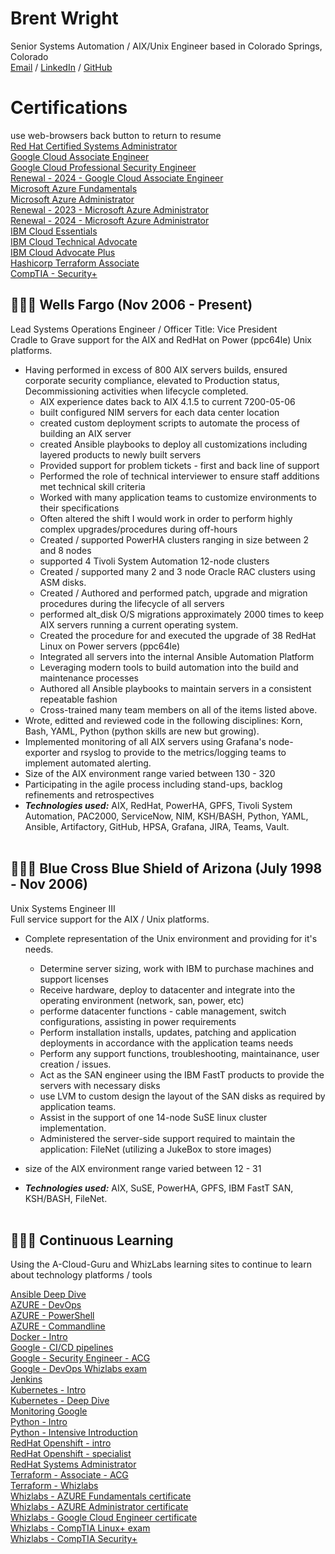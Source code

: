 # Brent Wright
Senior Systems Automation / AIX/Unix Engineer based in Colorado Springs, Colorado <br>
[Email](mailto:brent.wright1021@gmail.com) / [LinkedIn](https://www.linkedin.com/in/brent-wright-926648107/) / [GitHub](https://github.com/wrightbrent) <br>

# Certifications
use web-browsers back button to return to resume <br>
[Red Hat Certified Systems Administrator](https://github.com/wrightbrent/Cloud-cert-information/blob/main/RedHat-RHCSA-cert.pdf) <br>
[Google Cloud Associate Engineer](https://github.com/wrightbrent/Cloud-cert-information/blob/main/GCP/gcp-ace-cert.png) <br>
[Google Cloud Professional Security Engineer](https://github.com/wrightbrent/Cloud-cert-information/blob/main/gcpsec-cert.jpg) <br>
[Renewal - 2024 - Google Cloud Associate Engineer](https://github.com/wrightbrent/Cloud-cert-information/blob/main/GCP/gcp-renew.jpg) <br>
[Microsoft Azure Fundamentals](https://github.com/wrightbrent/Cloud-cert-information/blob/main/AZ-900/Microsoft_Certified_Professional_Certificate_0.pdf) <br>
[Microsoft Azure Administrator](https://github.com/wrightbrent/Cloud-cert-information/blob/main/AZ-104/Microsoft_Azure-104_Cert.pdf) <br>
[Renewal - 2023 - Microsoft Azure Administrator](https://github.com/wrightbrent/Cloud-cert-information/blob/main/az104-renew.jpg) <br>
[Renewal - 2024 - Microsoft Azure Administrator](https://github.com/wrightbrent/Cloud-cert-information/blob/main/AZ-104-2024.jpg) <br>
[IBM Cloud Essentials](https://github.com/wrightbrent/Cloud-cert-information/blob/main/IBM_Cloud_Advocate_Essentials_Badge20230118-35-f2fjjj.pdf) <br>
[IBM Cloud Technical Advocate](https://github.com/wrightbrent/Cloud-cert-information/blob/main/IBM_Certified_Technical_Advocate___Cloud_v4___Code__C9004700_Badge20230301-28-1rscm0y.pdf) <br>
[IBM Cloud Advocate Plus](https://github.com/wrightbrent/Cloud-cert-information/blob/main/IBM_Certified_Advocate_Plus___Cloud_v2_Badge20230921-28-vfhewm.pdf) <br>
[Hashicorp Terraform Associate](https://github.com/wrightbrent/Cloud-cert-information/blob/main/terraform-cert.jpg) <br>
[CompTIA - Security+](https://github.com/wrightbrent/Cloud-cert-information/blob/main/CompTIA%20Security%2B%20ce%20certificate.pdf) <br>

## 👩🏼‍💻 Wells Fargo  (Nov 2006 - Present)
Lead Systems Operations Engineer / Officer Title: Vice President <br>
Cradle to Grave support for the AIX and RedHat on Power (ppc64le) Unix platforms.
  - Having performed in excess of 800 AIX servers builds, ensured corporate security compliance, elevated to Production status, Decommissioning activities when lifecycle completed.
    * AIX experience dates back to AIX 4.1.5 to current 7200-05-06
    * built configured NIM servers for each data center location
    * created custom deployment scripts to automate the process of building an AIX server
    * created Ansible playbooks to deploy all customizations including layered products to newly built servers
    * Provided support for problem tickets - first and back line of support
    * Performed the role of technical interviewer to ensure staff additions met technical skill criteria
    * Worked with many application teams to customize environments to their specifications
    * Often altered the shift I would work in order to perform highly complex upgrades/procedures during off-hours
    * Created / supported PowerHA clusters ranging in size between 2 and 8 nodes
    * supported 4 Tivoli System Automation 12-node clusters
    * Created / supported many 2 and 3 node Oracle RAC clusters using ASM disks.
    * Created / Authored and performed patch, upgrade and migration procedures during the lifecycle of all servers
    * performed alt_disk O/S migrations approximately 2000 times to keep AIX servers running a current operating system.
    * Created the procedure for and executed the upgrade of 38 RedHat Linux on Power servers (ppc64le)
    * Integrated all servers into the internal Ansible Automation Platform
    * Leveraging modern tools to build automation into the build and maintenance processes
    * Authored all Ansible playbooks to maintain servers in a consistent repeatable fashion
    * Cross-trained many team members on all of the items listed above.
  - Wrote, editted and reviewed code in the following disciplines: Korn, Bash, YAML, Python (python skills are new but growing).
  - Implemented monitoring of all AIX servers using Grafana's node-exporter and rsyslog to provide to the metrics/logging teams to implement automated alerting.
  - Size of the AIX environment range varied between 130 - 320
  - Participating in the agile process including stand-ups, backlog refinements and retrospectives
  - **_Technologies used:_** AIX, RedHat, PowerHA, GPFS, Tivoli System Automation, PAC2000, ServiceNow, NIM, KSH/BASH, Python, YAML, Ansible, Artifactory, GitHub, HPSA, Grafana, JIRA, Teams, Vault.
<br><br>

## 👩🏼‍💻 Blue Cross Blue Shield of Arizona  (July 1998 - Nov 2006)
Unix Systems Engineer III <br>
Full service support for the AIX / Unix platforms.
  - Complete representation of the Unix environment and providing for it's needs.
    * Determine server sizing, work with IBM to purchase machines and support licenses
    * Receive hardware, deploy to datacenter and integrate into the operating environment (network, san, power, etc)
    * performe datacenter functions - cable management, switch configurations, assisting in power requirements
    * Perform installation installs, updates, patching and application deployments in accordance with the application teams needs
    * Perform any support functions, troubleshooting, maintainance, user creation / issues.
    * Act as the SAN engineer using the IBM FastT products to provide the servers with necessary disks
    * use LVM to custom design the layout of the SAN disks as required by application teams.
    * Assist in the support of one 14-node SuSE linux cluster implementation.
    * Administered the server-side support required to maintain the application: FileNet (utilizing a JukeBox to store images)
 
  - size of the AIX environment range varied between 12 - 31
  - **_Technologies used:_** AIX, SuSE, PowerHA, GPFS, IBM FastT SAN, KSH/BASH, FileNet.
<br><br>

## 👩🏼‍💻 Continuous Learning
Using the A-Cloud-Guru and WhizLabs learning sites to continue to learn about technology platforms / tools

[Ansible Deep Dive](https://github.com/wrightbrent/Cloud-cert-information/blob/main/Ansible-playbooks-deep-dive.png) <br>
[AZURE - DevOps](https://github.com/wrightbrent/Cloud-cert-information/blob/main/ACG-DevOps.pdf) <br>
[AZURE - PowerShell](https://github.com/wrightbrent/Cloud-cert-information/blob/main/azPScert.pdf) <br>
[AZURE - Commandline](https://github.com/wrightbrent/Cloud-cert-information/blob/main/azclicert.pdf) <br>
[Docker - Intro](https://github.com/wrightbrent/Cloud-cert-information/blob/main/Docker-acg-cert.pdf) <br>
[Google - CI/CD pipelines](https://github.com/wrightbrent/Cloud-cert-information/blob/main/ci-cd-cert.pdf) <br>
[Google - Security Engineer - ACG](https://github.com/wrightbrent/Cloud-cert-information/blob/main/ACG-GCP-security.pdf) <br>
[Google - DevOps Whizlabs exam](https://github.com/wrightbrent/Cloud-cert-information/blob/main/devops-whiz-pass.png) <br>
[Jenkins](https://github.com/wrightbrent/Cloud-cert-information/blob/main/Jenkins-cert.pdf) <br>
[Kubernetes - Intro](https://github.com/wrightbrent/Cloud-cert-information/blob/main/intro-cert.pdf) <br>
[Kubernetes - Deep Dive](https://github.com/wrightbrent/Cloud-cert-information/blob/main/deep-dive-cert.pdf) <br>
[Monitoring Google](https://github.com/wrightbrent/Cloud-cert-information/blob/main/monitoring-cert.pdf) <br>
[Python - Intro](https://github.com/wrightbrent/Cloud-cert-information/blob/main/Python-entry-level.pdf) <br>
[Python - Intensive Introduction](https://github.com/wrightbrent/Cloud-cert-information/blob/main/python-intensive-intro-certificate.pdf) <br>
[RedHat Openshift - intro](https://github.com/wrightbrent/Cloud-cert-information/blob/main/OC-intro-cert.pdf) <br>
[RedHat Openshift - specialist](https://github.com/wrightbrent/Cloud-cert-information/blob/main/RHCSCK-EX180.JPG) <br>
[RedHat Systems Administrator](https://github.com/wrightbrent/Cloud-cert-information/blob/main/RHCSA-ACG.pdf) <br>
[Terraform - Associate - ACG](https://github.com/wrightbrent/Cloud-cert-information/blob/main/terraform-acg.pdf) <br>
[Terraform - Whizlabs](https://github.com/wrightbrent/Cloud-cert-information/blob/main/Whiz-Terraform-Certificate.pdf) <br>
[Whizlabs - AZURE Fundamentals certificate](https://github.com/wrightbrent/Cloud-cert-information/blob/main/whiz-az900-cert.pdf) <br>
[Whizlabs - AZURE Administrator certificate](https://github.com/wrightbrent/Cloud-cert-information/blob/main/whiz-az104-cert.pdf) <br>
[Whizlabs - Google Cloud Engineer certificate](https://github.com/wrightbrent/Cloud-cert-information/blob/main/whiz-gcp-cert.pdf) <br>
[Whizlabs - CompTIA Linux+ exam](https://github.com/wrightbrent/Cloud-cert-information/blob/main/CompTIA-Linux-plus-test.jpg) <br>
[Whizlabs - CompTIA Security+](https://github.com/wrightbrent/Cloud-cert-information/blob/main/whizlabs-security-plus-cert.pdf)

